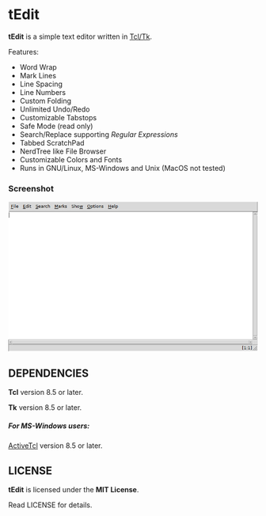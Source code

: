 # tEdit
**tEdit** is a simple text editor written in [Tcl/Tk](https://www.tcl.tk).

Features:
* Word Wrap
* Mark Lines
* Line Spacing
* Line Numbers
* Custom Folding
* Unlimited Undo/Redo
* Customizable Tabstops
* Safe Mode (read only)
* Search/Replace supporting *Regular Expressions*
* Tabbed ScratchPad
* NerdTree like File Browser
* Customizable Colors and Fonts
* Runs in GNU/Linux, MS-Windows and Unix (MacOS not tested)

### Screenshot
![Screenshot](images/screenshot.png "Screenshot")


## DEPENDENCIES
**Tcl** version 8.5 or later.

**Tk** version 8.5 or later.

##### For MS-Windows users:
[ActiveTcl](https://www.activestate.com/activetcl) version 8.5 or later.


## LICENSE
**tEdit** is licensed under the **MIT License**.

Read LICENSE for details.

